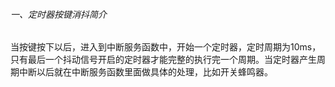 ###### 一、定时器按键消抖简介

当按键按下以后，进入到中断服务函数中，开始一个定时器，定时周期为10ms，只有最后一个抖动信号开启的定时器才能完整的执行完一个周期。当定时器产生周期中断以后就在中断服务函数里面做具体的处理，比如开关蜂鸣器。